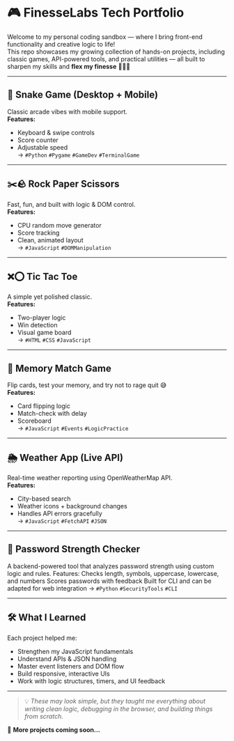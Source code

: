 # 🎮 FinesseLabs Tech Portfolio

Welcome to my personal coding sandbox — where I bring front-end functionality and creative logic to life!  
This repo showcases my growing collection of hands-on projects, including classic games, API-powered tools, and practical utilities — all built to sharpen my skills and **flex my finesse** 👩🏾‍💻

---

## 🐍 Snake Game (Desktop + Mobile)
Classic arcade vibes with mobile support.  
**Features:**
- Keyboard & swipe controls  
- Score counter  
- Adjustable speed  
→ `#Python` `#Pygame` `#GameDev` `#TerminalGame`

---

## ✂️🪨 Rock Paper Scissors
Fast, fun, and built with logic & DOM control.  
**Features:**
- CPU random move generator  
- Score tracking  
- Clean, animated layout  
→ `#JavaScript` `#DOMManipulation`

---

## ❌⭕ Tic Tac Toe
A simple yet polished classic.  
**Features:**
- Two-player logic  
- Win detection  
- Visual game board  
→ `#HTML` `#CSS` `#JavaScript`

---

## 🧠 Memory Match Game
Flip cards, test your memory, and try not to rage quit 😅  
**Features:**
- Card flipping logic  
- Match-check with delay  
- Scoreboard  
→ `#JavaScript` `#Events` `#LogicPractice`

---

## 🌦️ Weather App (Live API)
Real-time weather reporting using OpenWeatherMap API.  
**Features:**
- City-based search  
- Weather icons + background changes  
- Handles API errors gracefully  
→ `#JavaScript` `#FetchAPI` `#JSON`

---

## 🔐 Password Strength Checker
A backend-powered tool that analyzes password strength using custom logic and rules.
Features:
Checks length, symbols, uppercase, lowercase, and numbers
Scores passwords with feedback
Built for CLI and can be adapted for web integration
→ `#Python` `#SecurityTools` `#CLI`

---

## 🛠️ What I Learned
Each project helped me:
- Strengthen my JavaScript fundamentals
- Understand APIs & JSON handling
- Master event listeners and DOM flow
- Build responsive, interactive UIs
- Work with logic structures, timers, and UI feedback

---

> 💡 *These may look simple, but they taught me everything about writing clean logic, debugging in the browser, and building things from scratch.*

🎯 **More projects coming soon...**

